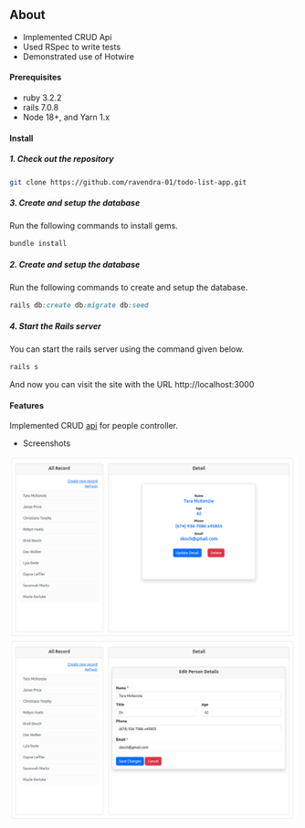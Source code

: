 ## About

- Implemented CRUD Api
- Used RSpec to write tests
- Demonstrated use of Hotwire

#### Prerequisites

- ruby 3.2.2
- rails 7.0.8
- Node 18+, and Yarn 1.x

#### Install

##### 1. Check out the repository

```bash
git clone https://github.com/ravendra-01/todo-list-app.git
```

##### 3. Create and setup the database

Run the following commands to install gems.

```ruby
bundle install
```

##### 2. Create and setup the database

Run the following commands to create and setup the database.

```ruby
rails db:create db:migrate db:seed
```

##### 4. Start the Rails server

You can start the rails server using the command given below.

```ruby
rails s
```

And now you can visit the site with the URL http://localhost:3000

#### Features

Implemented CRUD [api](https://api.postman.com/collections/18613790-b18019d8-67e3-4350-add1-e4917fd67acc?access_key=PMAT-01HQ075FBT05JGJ7CCD3QPAK85) for people controller.

- Screenshots

![Home](public/home.png)
![New/Edit](public/new-edit.png)